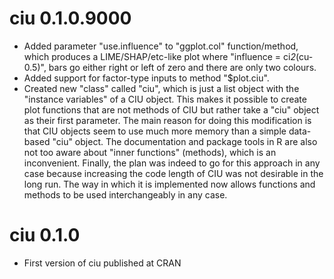 # ciu 0.1.0.9000

* Added parameter "use.influence" to "ggplot.col" function/method, which 
  produces a LIME/SHAP/etc-like plot where "influence = ci*2*(cu-0.5)", bars 
  go either right or left of zero and there are only two colours. 
* Added support for factor-type inputs to method "$plot.ciu". 
* Created new "class" called "ciu", which is just a list object with the 
"instance variables" of a CIU object. This makes it possible to create 
plot functions that are not methods of CIU but rather take a "ciu" object 
as their first parameter. The main reason for doing this modification is that 
CIU objects seem to use much more memory than a simple data-based "ciu" object. 
The documentation and package tools in R are also not too aware about 
"inner functions" (methods), which is an inconvenient. Finally, the plan was 
indeed to go for this approach in any case because increasing the code length
of CIU was not desirable in the long run. The way in which it is implemented now
allows functions and methods to be used interchangeably in any case. 

# ciu 0.1.0

* First version of ciu published at CRAN
